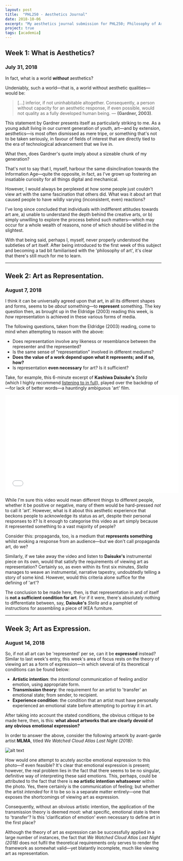 ```yaml
---
layout: post
title:  "PHL250 - Aesthetics Journal"
date: 2018-10-06
excerpt: "My aesthetics journal submission for PHL250; Philosophy of Arts and Literature."
project: true
tags: [academia]
---
```

## Week 1: What is Aesthetics?
### July 31, 2018
In fact, what is a world **_without_** aesthetics?

Undeniably, such a world—that is, a world without aesthetic qualities—would be:
> [...] inferior, if not uninhabitable altogether. Consequently, a person without capacity for an aesthetic response, if even possible, would not quality as a fully developed human being. — **(Gardner, 2003)**.

This statement by Gardner presents itself as particularly striking to me. As a young adult living in our current generation of youth, art—and by extension, aesthetics—is most often dismissed as mere tripe, or something that's not to be taken seriously, in favour of fields of interest that are directly tied to the era of technological advancement that we live in.

What then, does Gardner's quote imply about a sizeable chunk of my generation?

That's not to say that I, myself, harbour the same disinclination towards the Information Age—quite the opposite, in fact, as I've grown up fostering an insatiable curiosity for all things digital and mechanical.

However, I would always be perplexed at how some people just couldn't view art with the same fascination that others did. What was it about art that caused people to have wildly varying (inconsistent, even) reactions?

I've long since concluded that individuals with indifferent attitudes towards art are, a) unable to understand the depth behind the creative arts, or b) simply unwilling to explore the process behind such matters—which may occur for a whole wealth of reasons, none of which should be vilified in the slightest.

With that being said, perhaps I, myself, never properly understood the subtleties of art itself. After being introduced to the first week of this subject and becoming a tad bit familiarised with the 'philosophy of art', it's clear that there's still much for me to learn.

---

## Week 2: Art as Representation.
### August 7, 2018
I think it can be universally agreed upon that art, in all its different shapes and forms, seems to be *about* something—to **represent** something. The key question then, as brought up in the Eldridge (2003) reading this week, is *how* representation is achieved in these various forms of media.

The following questions, taken from the Eldridge (2003) reading, come to mind when attempting to reason with the above:

  * Does representation involve any likeness or resemblance between the representer and the represented?
  * Is the same sense of "representation" involved in different mediums?
  * **Does the value of a work depend upon what it represents; and if so, how?**
  * Is representation **even necessary** for art? Is it sufficient?

Take, for example, this 6-minute excerpt of **Kashiwa Daisuke's**
*Stella* (which I highly recommend [listening to in full](https://www.youtube.com/watch?v=ei7cdynwRMA)), played over the backdrop of—for lack of better words—a hauntingly ambiguous 'art' film.

<iframe width="560" height="315" src="//www.youtube.com/embed/3vA32Nf_auY" frameborder="0"> </iframe>

While I'm sure this video would mean different things to different people, whether it be positive or negative, many of them would be hard-pressed *not* to call it 'art'. However, what is it about this aesthetic experience that beckons people to acknowledge its status as art, despite their personal responses to it? Is it enough to categorise this video as art simply because it represented something to a vast majority of people?

Consider this: propaganda, too, is a medium that **represents something** whilst evoking a response from an audience—but we don't call propaganda art, do we?

Similarly, if we take away the video and listen to **Daisuke's** instrumental piece on its own, would that satisfy the requirements of viewing art as representation? Certainly so, as even within its first six minutes, *Stella* manages to weave an instrumental, narrative tapestry, undoubtedly telling a story of some kind. However, would this criteria alone suffice for the defining of 'art'?

The conclusion to be made here, then, is that representation in and of itself is **not a sufficient condition for art**. For if it were, there's absolutely nothing to differentiate between, say, **Daisuke's** *Stella* and a pamphlet of instructions for assembling a piece of IKEA furniture.

---

## Week 3; Art as Expression.
### August 14, 2018
So, if not all art can be 'represented' per se, can it be **expressed** instead?
Similar to last week's entry, this week's area of focus rests on the theory of viewing art as a form of expression—in which several of its theoretical conditions can be found below:

  * **Artistic intention**: the *intentional* communication of feeling and/or emotion, using appropriate form.
  * **Transmission theory**: the requirement for an artist to 'transfer' an emotional state; from sender, to recipient.
  * **Experience condition**: the condition that an artist must have personally experienced an emotional state before attempting to portray it in art.

After taking into account the stated conditions, the obvious critique to be made here, then, is this: **what about artworks that are clearly devoid of any obvious emotional expression?**

In order to answer the above, consider the following artwork by avant-garde artist **MLMA**, titled *We Watched Cloud Atlas Last Night (2018)*:

![alt text](https://image.ibb.co/cgLROA/resized.jpg "MLMA - We Watched Cloud Atlas Last Night (2018)")

How would one attempt to acutely ascribe emotional expression to this photo—if even feasible? It's clear that emotional expression is present; however, the real problem lies in the fact that there seems to be no singular, definitive way of interpreting these said emotions. This, perhaps, could be attributed to the fact that there is **no artistic intention whatsoever** within the photo. Yes, there certainly is the communication of feeling; but whether the artist *intended* for it to be so is a separate matter entirely—one that exposes the shortcomings of viewing art as expression.

Consequently, without an obvious artistic intention, the application of the transmission theory is deemed moot: what specific, emotional state is there to 'transfer'? Is this 'clarification of emotion' even necessary to define art in the first place?

Although the theory of art as expression can be successfully applied in a large number of instances, the fact that *We Watched Cloud Atlas Last Night (2018)* does not fulfil the theoretical requirements only serves to render the framework as somewhat valid—yet blatantly incomplete, much like viewing art as representation. 
